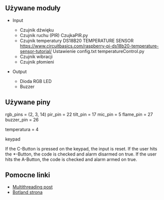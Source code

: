 ## Używane moduły

- Input

  - Czujnik dźwięku
  - Czujnik ruchu (PIR)
    CzujkaPIR.py
  - Czujnik temperatury
    DS18B20 TEMPERATURE SENSOR
    https://www.circuitbasics.com/raspberry-pi-ds18b20-temperature-sensor-tutorial/
    Ustawienie config.txt
    temperatureControl.py
  - Czujnik wibracji
  - Czujnik płomieni

- Output
  - Dioda RGB LED
  - Buzzer

## Używane piny

rgb_pins = (2, 3, 14)
pir_pin = 22
tilt_pin = 17
mic_pin = 5
flame_pin = 27
buzzer_pin = 26

temperatura = 4

keypad

If the C-Button is pressed on the keypad, the input is reset.
If the user hits the \*-Button, the code is checked and alarm disarmed on true.
If the user hits the A-Button, the code is checked and alarm armed on true.

## Pomocne linki

- [Multithreading post](https://forums.raspberrypi.com/viewtopic.php?t=338134)
- [Botland strona](https://botland.com.pl/zestawy-czujnikow/12795-zestaw-czujnikow-i-modulow-box-65-elementow-5904422377205.html)
